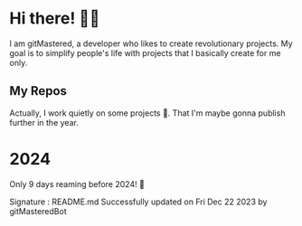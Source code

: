 
# Hi there! 🙋‍♂️
I am gitMastered, a developer who likes to create revolutionary projects.
My goal is to simplify people's life with projects that I basically create for me only.

## My Repos
Actually, I work quietly on some projects 👀. That I'm maybe gonna publish further in the year.

# 2024
Only 9 days reaming before 2024! 🙌

Signature : README.md Successfully updated on Fri Dec 22 2023 by gitMasteredBot

